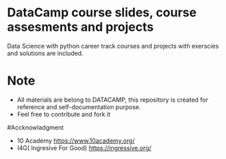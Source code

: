 # DataCamp course slides, course assesments and projects

Data Science with python career track courses and projects with exerscies and solutions are included.

# Note
- All materials are belong to DATACAMP, this repository is created for reference and self-documentation purpose.
- Feel free to contribute and fork it 

#Accknowladgment 
- 10 Academy https://www.10academy.org/ 
- I4G( Ingresive For Good) https://ingressive.org/

